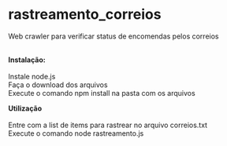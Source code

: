# rastreamento_correios
Web crawler para verificar status de encomendas pelos correios
<br><br>

<b>Instalação:</b> <br><br>
Instale node.js<br>
Faça o download dos arquivos<br>
Execute o comando npm install na pasta com os arquivos<br>

<b>Utilização</b><br><br>
Entre com a list de items para rastrear no arquivo correios.txt<br>
Execute o comando node rastreamento.js<br>
